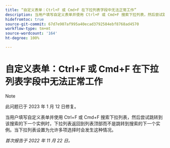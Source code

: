 ```yaml
---
title: “自定义表单：Ctrl+F 或 Cmd+F 在下拉列表字段中无法正常工作”
description: 当用户填写自定义表单并使用 Ctrl+F 或 Cmd+F 搜索下拉列表，然后尝试跳转到该搜索的下一个实例时，下拉列表返回到列表顶部而不是跳转到搜索的下一个实例。当下拉列表设置为允许多项选择时会发生这种情况。"
hidefromtoc: true
source-git-commit: 67d7e907af995a40ecad3792584ebf8768ad4570
workflow-type: tm+mt
source-wordcount: '164'
ht-degree: 100%

---
```



# 自定义表单：Ctrl+F 或 Cmd+F 在下拉列表字段中无法正常工作

>[!NOTE]
>
>此问题已于 2023 年 1 月 12 日修复。

当用户填写自定义表单并使用 Ctrl+F 或 Cmd+F 搜索下拉列表，然后尝试跳转到该搜索的下一个实例时，下拉列表返回到列表顶部而不是跳转到搜索的下一个实例。当下拉列表设置为允许多项选择时会发生这种情况。

_首次报告于 2022 年 11 月 22 日。_


